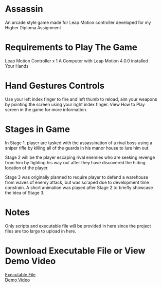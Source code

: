 # Assassin
  An arcade style game made for Leap Motion controller developed for my Higher Diploma Assignment

# Requirements to Play The Game
  Leap Motion Controller x 1
  A Computer with Leap Motion 4.0.0 installed
  Your Hands

# Hand Gestures Controls
  Use your left index finger to fire and left thumb to reload, aim your weapons by pointing the screen using your right index finger. View How to Play screen in the game for more information.

# Stages in Game
  In Stage 1, player are tasked with the assassination of a rival boss using a sniper rifle by killing all of the guards in his manor house to lure him out
  
  Stage 2 will be the player escaping rival enemies who are seeking revenge from him by fighting his way out after they have discovered the hiding location of the player. 

  Stage 3 was originally planned to require player to defend a warehouse from waves of enemy attack, but was scraped due to development time constrain. A short animation was played after Stage 2 to briefly showcase the idea of Stage 3.
  
# Notes
  Only scripts and executable file will be provided in here since the project files are too large to upload in here.
  
# Download Executable File or View Demo Video
[Executable File](https://drive.google.com/file/d/1cY1MtUY0e3Ak0SnRdAPZ8w6QKA0XlOIG/view?usp=sharing)  
[Demo Video](https://youtu.be/lb3GB3nYkv0)

